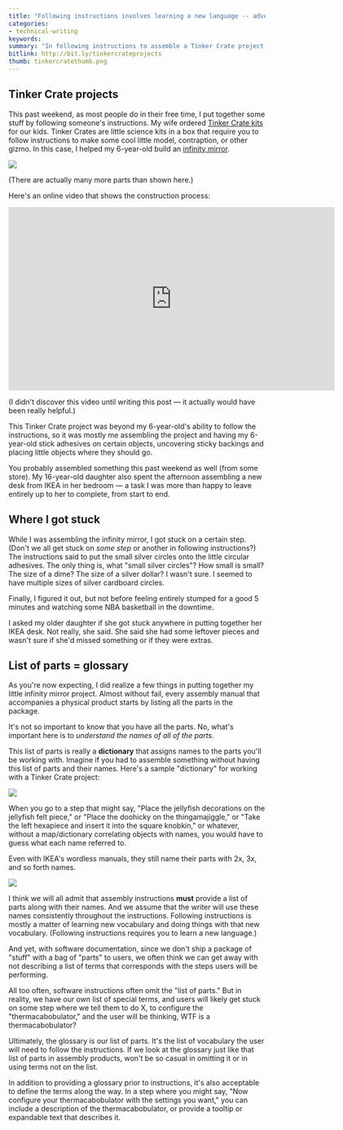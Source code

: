 ```yaml
---
title: "Following instructions involves learning a new language -- adventures with Tinker Crate projects"
categories:
- technical-writing
keywords:
summary: "In following instructions to assemble a Tinker Crate project over the weekend, I realized that a list of parts (essential for assembly kits) is similar to a glossary in that it teaches you a new vocabulary. Software projects also involve new vocabulary terms, but software instructions often omit the glossary (or list of parts). However, if you look at the glossary as a dictionary for new vocabulary, its inclusion in software instructions becomes just as essential as a list of parts in an assembly manual."
bitlink: http://bit.ly/tinkercrateprojects
thumb: tinkercratethumb.png
---
```


## Tinker Crate projects

This past weekend, as most people do in their free time, I put together some stuff by following someone's instructions. My wife ordered [Tinker Crate kits](http://www.kiwicrate.com/tinker) for our kids. Tinker Crates are little science kits in a box that require you to follow instructions to make some cool little model, contraption, or other gizmo. In this case, I helped my 6-year-old build an [infinity mirror](http://www.kiwicrate.com/infinity-mirror.html).

<a href="http://www.kiwicrate.com/infinity-mirror.html"><img src="https://s3-us-west-1.amazonaws.com/idratherbewritingmedia.com/images/tinkercrateinfinitymirrorproject.png" style="max-width: 500px;" /></a>

(There are actually many more parts than shown here.)

Here's an online video that shows the construction process:

<iframe width="640" height="360" src="https://www.youtube.com/embed/QdQk5oC5qFw" frameborder="0" allowfullscreen></iframe>

(I didn't discover this video until writing this post &mdash; it actually would have been really helpful.)

This Tinker Crate project was beyond my 6-year-old's ability to follow the instructions, so it was mostly me assembling the project and having my 6-year-old stick adhesives on certain objects, uncovering sticky backings and placing little objects where they should go.

You probably assembled something this past weekend as well (from some store). My 16-year-old daughter also spent the afternoon assembling a new desk from IKEA in her bedroom &mdash; a task I was more than happy to leave entirely up to her to complete, from start to end.

## Where I got stuck

While I was assembling the infinity mirror, I got stuck on a certain step. (Don't we all get stuck on *some step* or another in following instructions?) The instructions said to put the small silver circles onto the little circular adhesives. The only thing is, what "small silver circles"? How small is small? The size of a dime? The size of a silver dollar? I wasn't sure. I seemed to have multiple sizes of silver cardboard circles.

Finally, I figured it out, but not before feeling entirely stumped for a good 5 minutes and watching some NBA basketball in the downtime.

I asked my older daughter if she got stuck anywhere in putting together her IKEA desk. Not really, she said. She said she had some leftover pieces and wasn't sure if she'd missed something or if they were extras.

## List of parts = glossary

As you're now expecting, I did realize a few things in putting together my little infinity mirror project. Almost without fail, every assembly manual that accompanies a physical product starts by listing all the parts in the package.

It's not so important to know that you have all the parts. No, what's important here is to *understand the names of all of the parts*.

This list of parts is really a **dictionary** that assigns names to the parts you'll be working with. Imagine if you had to assemble something without having this list of parts and their names. Here's a sample "dictionary" for working with a Tinker Crate project:

<img src="https://s3-us-west-1.amazonaws.com/idratherbewritingmedia.com/images/tinkerpartsglossary2.jpg" />

When you go to a step that might say, "Place the jellyfish decorations on the jellyfish felt piece," or "Place the doohicky on the thingamajiggle," or "Take the left hexapiece and insert it into the square knobkin," or whatever, without a map/dictionary correlating objects with names, you would have to guess what each name referred to.

Even with IKEA's wordless manuals, they still name their parts with 2x, 3x, and so forth names.

<img src="https://s3-us-west-1.amazonaws.com/idratherbewritingmedia.com/images/ikeapartsglossary2.jpg"/>

I think we will all admit that assembly instructions **must** provide a list of parts along with their names. And we assume that the writer will use these names consistently throughout the instructions. Following instructions is mostly a matter of learning new vocabulary and doing things with that new vocabulary. (Following instructions requires you to learn a new language.)

And yet, with software documentation, since we don't ship a package of "stuff" with a bag of "parts" to users, we often think we can get away with not describing a list of terms that corresponds with the steps users will be performing.

All too often, software instructions often omit the "list of parts." But in reality, we have our own list of special terms, and users will likely get stuck on some step where we tell them to do X, to configure the "thermacabobulator," and the user will be thinking, WTF is a thermacabobulator?

Ultimately, the glossary is our list of parts. It's the list of vocabulary the user will need to follow the instructions. If we look at the glossary just like that list of parts in assembly products, won't be so casual in omitting it or in using terms not on the list.

In addition to providing a glossary prior to instructions, it's also acceptable to define the terms along the way. In a step where you might say, "Now configure your thermacabobulator with the settings you want," you can include a description of the thermacabobulator, or provide a tooltip or expandable text that describes it.

